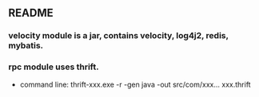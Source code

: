 ## README
### velocity module is a jar, contains velocity, log4j2, redis, mybatis.
### rpc module uses thrift.
* command line: thrift-xxx.exe -r -gen java -out src/com/xxx... xxx.thrift